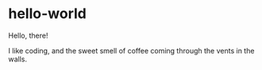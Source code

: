# hello-world

Hello, there!

I like coding, and the sweet smell of coffee coming through the vents in the walls. 
